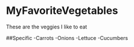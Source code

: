 # MyFavoriteVegetables
These are the veggies I like to eat

##Specific
-Carrots
-Onions
-Lettuce
-Cucumbers
